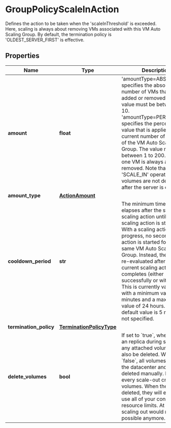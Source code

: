 # GroupPolicyScaleInAction

Defines the action to be taken when the 'scaleInThreshold' is exceeded. Here, scaling is always about removing VMs associated with this VM Auto Scaling Group. By default, the termination policy is 'OLDEST_SERVER_FIRST' is effective.
## Properties
| Name | Type | Description | Notes |
| ------------ | ------------- | ------------- | ------------- |
| **amount** | **float** | &#39;amountType&#x3D;ABSOLUTE&#39; specifies the absolute number of VMs that are added or removed. The value must be between 1 to 10.   &#39;amountType&#x3D;PERCENTAGE&#39; specifies the percentage value that is applied to the current number of replicas of the VM Auto Scaling Group. The value must be between 1 to 200.   At least one VM is always added or removed.   Note that for &#39;SCALE_IN&#39; operations, volumes are not deleted after the server is deleted. |  |
| **amount_type** | [**ActionAmount**](ActionAmount.md) |  |  |
| **cooldown_period** | **str** | The minimum time that elapses after the start of this scaling action until the next scaling action is started. With a scaling action in progress, no second scaling action is started for the same VM Auto Scaling Group. Instead, the metric is re-evaluated after the current scaling action completes (either successfully or with errors). This is currently validated with a minimum value of 2 minutes and a maximum value of 24 hours. The default value is 5 minutes if not specified. | [optional] [default to '5m'] |
| **termination_policy** | [**TerminationPolicyType**](TerminationPolicyType.md) |  | [optional]  |
| **delete_volumes** | **bool** | If set to &#x60;true&#x60;, when deleting an replica during scale in, any attached volume will also be deleted. When set to &#x60;false&#x60;, all volumes remain in the datacenter and must be deleted manually.  **Note**, that every scale-out creates new volumes. When they are not deleted, they will eventually use all of your contracts resource limits. At this point, scaling out would not be possible anymore. |  |


